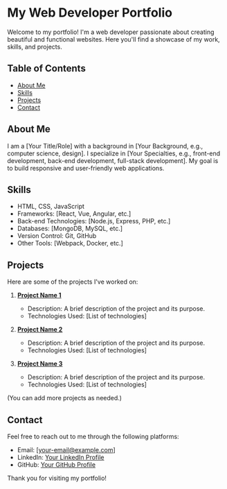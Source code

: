 # My Web Developer Portfolio

Welcome to my portfolio! I'm a web developer passionate about creating beautiful and functional websites. Here you'll find a showcase of my work, skills, and projects.

## Table of Contents

- [About Me](#about-me)
- [Skills](#skills)
- [Projects](#projects)
- [Contact](#contact)

## About Me

I am a [Your Title/Role] with a background in [Your Background, e.g., computer science, design]. I specialize in [Your Specialties, e.g., front-end development, back-end development, full-stack development]. My goal is to build responsive and user-friendly web applications.

## Skills

- HTML, CSS, JavaScript
- Frameworks: [React, Vue, Angular, etc.]
- Back-end Technologies: [Node.js, Express, PHP, etc.]
- Databases: [MongoDB, MySQL, etc.]
- Version Control: Git, GitHub
- Other Tools: [Webpack, Docker, etc.]

## Projects

Here are some of the projects I've worked on:

1. **[Project Name 1](link-to-project-1)**
   - Description: A brief description of the project and its purpose.
   - Technologies Used: [List of technologies]

2. **[Project Name 2](link-to-project-2)**
   - Description: A brief description of the project and its purpose.
   - Technologies Used: [List of technologies]

3. **[Project Name 3](link-to-project-3)**
   - Description: A brief description of the project and its purpose.
   - Technologies Used: [List of technologies]

(You can add more projects as needed.)

## Contact

Feel free to reach out to me through the following platforms:

- Email: [your-email@example.com]
- LinkedIn: [Your LinkedIn Profile](https://www.linkedin.com/in/yourprofile)
- GitHub: [Your GitHub Profile](https://github.com/yourusername)

Thank you for visiting my portfolio!

